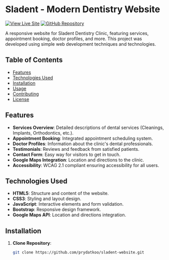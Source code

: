 # Sladent - Modern Dentistry Website

[![View Live Site](https://img.shields.io/badge/View-Live%20Site-blue?style=for-the-badge&logo=netlify)](https://sladent.netlify.app/)
[![GitHub Repository](https://img.shields.io/badge/GitHub-Repository-green?style=for-the-badge&logo=github)](https://github.com/prydatkoo/sladent-website)

A responsive website for Sladent Dentistry Clinic, featuring services, appointment booking, doctor profiles, and more. This project was developed using simple web development techniques and technologies.

## Table of Contents

- [Features](#features)
- [Technologies Used](#technologies-used)
- [Installation](#installation)
- [Usage](#usage)
- [Contributing](#contributing)
- [License](#license)

## Features

- **Services Overview**: Detailed descriptions of dental services (Cleanings, Implants, Orthodontics, etc.).
- **Appointment Booking**: Integrated appointment scheduling system.
- **Doctor Profiles**: Information about the clinic's dental professionals.
- **Testimonials**: Reviews and feedback from satisfied patients.
- **Contact Form**: Easy way for visitors to get in touch.
- **Google Maps Integration**: Location and directions to the clinic.
- **Accessibility**: WCAG 2.1 compliant ensuring accessibility for all users.

## Technologies Used

- **HTML5**: Structure and content of the website.
- **CSS3**: Styling and layout design.
- **JavaScript**: Interactive elements and form validation.
- **Bootstrap**: Responsive design framework.
- **Google Maps API**: Location and directions integration.

## Installation

1. **Clone Repository**:
   ```bash
   git clone https://github.com/prydatkoo/sladent-website.git
